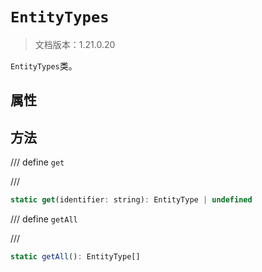 # `EntityTypes`

> 文档版本：1.21.0.20

`EntityTypes`类。

## 属性

## 方法

/// define
`get`


///

```js
static get(identifier: string): EntityType | undefined
```


/// define
`getAll`


///

```js
static getAll(): EntityType[]
```

